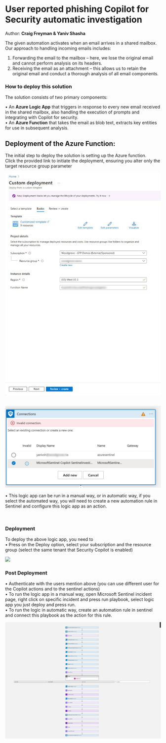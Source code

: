 # User reported phishing Copilot for Security automatic investigation
Author: **Craig Freyman & Yaniv Shasha**<br>


The given automation activates when an email arrives in a shared mailbox. Our approach to handling incoming emails includes:<br>

1.	Forwarding the email to the mailbox – here, we lose the original email and cannot perform analysis on its headers.<br>
2.	Receiving the email as an attachment – this allows us to retain the original email and conduct a thorough analysis of all email components.<br>




### How to deploy this solution

The solution consists of two primary components: <br>

• An **Azure Logic App** that triggers in response to every new email received in the shared mailbox, also handling the execution of prompts and integrating with Copilot for security.<br>
• An **Azure Function** that takes the email as blob text, extracts key entities for use in subsequent analysis. <br>


## Deployment of the Azure Function:
The initial step to deploy the solution is setting up the Azure function.<br>
Click the provided link to initiate the deployment, ensuring you alter only the target resource group parameter<br>




<p align="center">
<img src="./images/deploy_func.jpg?raw=true""/>
</p>
<br>

<img src="https://github.com/Yaniv-Shasha/SecurityCopilot/blob/00853308e8949cc7279640aa9743759f586bb190/Playbooks/Copilot-Sentinel_investigation-DynamicSev/images/Sentinel_auth.jpg"/>

<br>

• This logic app can be run in a manual way, or in automatic way, if you select the automated way, you will need to create a new automation rule in Sentinel and configure this logic app as an action.<br>


<br>

### Deployment 

To deploy the above logic app, you need to<br>
•   Press on the Deploy option, select your subscription and the resource group (select the same tenant that Security Copilot is enabled)<br>

<a href="https://portal.azure.com/#create/Microsoft.Template/uri/https%3A%2F%2Fraw.githubusercontent.com%2FYaniv-Shasha%2FSecurityCopilot%2Fmain%2FPlaybooks%2FCopilot-Sentinel_investigation-DynamicSev%2Fazuredeploy.json" target="_blank">
    <img src="https://aka.ms/deploytoazurebutton"/>
</a>
<br>

### Post Deployment

•   Authenticate with the users mention above (you can use different user for the Copilot actions and to the sentinel actions)<br>
•   To run the logic app in a manual way, open Microsoft Sentinel incident page, right click on specific incident and press run playbook, select logic app you just deploy and press run.<br>
•   To run the logic in automatic way, create an automation rule in sentinel and connect this playbook as the action for this rule.<br>


<img src="https://github.com/Yaniv-Shasha/SecurityCopilot/blob/ccbd305c539800eea2a1f7c1a0905aff954e2e25/Playbooks/Copilot-Sentinel_investigation-DynamicSev/images/full_logic_app.jpg"/>



